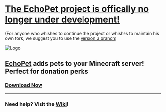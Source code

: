 # [The EchoPet project is offically no longer under development!](https://twitter.com/_DSH105_/status/694102156392005633)

(For anyone who whishes to continue the project or whishes to maintain his own fork, we suggest you to use the [version 3 branch](https://github.com/DSH105/EchoPet/tree/3.x))

![Logo](http://dev.bukkit.org/media/images/52/979/Title.png)
## [EchoPet](https://dev.bukkit.org/bukkit-plugins/echopet/) adds pets to your Minecraft server! Perfect for donation perks
### [Download Now](https://github.com/DSH105/EchoPet/releases)
----

### Need help? Visit the [Wiki](https://github.com/DSH105/EchoPet/wiki)!

